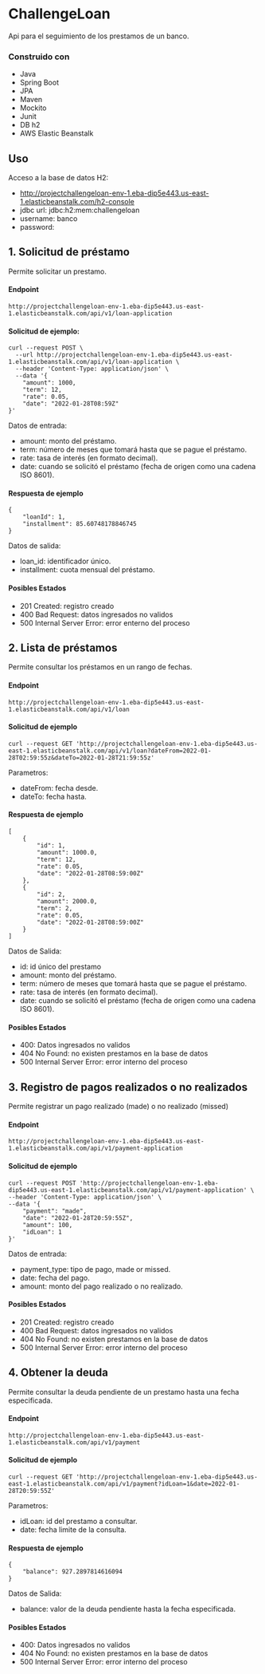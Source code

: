  # ChallengeLoan
Api para el seguimiento de los prestamos de un banco.

### Construido con
* Java
* Spring Boot
* JPA
* Maven
* Mockito
* Junit
* DB h2
* AWS Elastic Beanstalk

## Uso

Acceso a la base de datos H2:

- http://projectchallengeloan-env-1.eba-dip5e443.us-east-1.elasticbeanstalk.com/h2-console
- jdbc url: jdbc:h2:mem:challengeloan
- username: banco
- password: 



## 1. Solicitud de préstamo

Permite solicitar un prestamo.

#### Endpoint
```shell
http://projectchallengeloan-env-1.eba-dip5e443.us-east-1.elasticbeanstalk.com/api/v1/loan-application
```

#### Solicitud de ejemplo:
```shell
curl --request POST \
  --url http://projectchallengeloan-env-1.eba-dip5e443.us-east-1.elasticbeanstalk.com/api/v1/loan-application \
  --header 'Content-Type: application/json' \
  --data '{
    "amount": 1000,
    "term": 12,
    "rate": 0.05,
    "date": "2022-01-28T08:59Z"
}'
```
Datos de entrada:
* amount: monto del préstamo. 
* term: número de meses que tomará hasta que se pague el préstamo. 
* rate: tasa de interés (en formato decimal). 
* date: cuando se solicitó el préstamo (fecha de origen como una cadena ISO 8601).

#### Respuesta de ejemplo
```shell
{
    "loanId": 1,
    "installment": 85.60748178846745
}
```

Datos de salida:
* loan_id: identificador único. 
* installment: cuota mensual del préstamo.

#### Posibles Estados
- 201 Created: registro creado
- 400 Bad Request: datos ingresados no validos
- 500 Internal Server Error: error enterno del proceso



## 2. Lista de préstamos

Permite consultar los préstamos en un rango de fechas.

#### Endpoint
```shell
http://projectchallengeloan-env-1.eba-dip5e443.us-east-1.elasticbeanstalk.com/api/v1/loan
```

#### Solicitud de ejemplo
```shell
curl --request GET 'http://projectchallengeloan-env-1.eba-dip5e443.us-east-1.elasticbeanstalk.com/api/v1/loan?dateFrom=2022-01-28T02:59:55z&dateTo=2022-01-28T21:59:55z'
```
Parametros:
* dateFrom: fecha desde.
* dateTo: fecha hasta.

#### Respuesta de ejemplo
```shell
[
    {
        "id": 1,
        "amount": 1000.0,
        "term": 12,
        "rate": 0.05,
        "date": "2022-01-28T08:59:00Z"
    },
    {
        "id": 2,
        "amount": 2000.0,
        "term": 2,
        "rate": 0.05,
        "date": "2022-01-28T08:59:00Z"
    }
]
```
Datos de Salida:
* id: id único del prestamo
* amount: monto del préstamo. 
* term: número de meses que tomará hasta que se pague el préstamo. 
* rate: tasa de interés (en formato decimal). 
* date: cuando se solicitó el préstamo (fecha de origen como una cadena ISO 8601).

#### Posibles Estados
- 400: Datos ingresados no validos
- 404 No Found: no existen prestamos en la base de datos
- 500 Internal Server Error: error interno del proceso



## 3. Registro de pagos realizados o no realizados

Permite registrar un pago realizado (made) o no realizado (missed)

#### Endpoint
```shell
http://projectchallengeloan-env-1.eba-dip5e443.us-east-1.elasticbeanstalk.com/api/v1/payment-application
```

#### Solicitud de ejemplo
```shell
curl --request POST 'http://projectchallengeloan-env-1.eba-dip5e443.us-east-1.elasticbeanstalk.com/api/v1/payment-application' \
--header 'Content-Type: application/json' \
--data '{
	"payment": "made",
    "date": "2022-01-28T20:59:55Z",
    "amount": 100,
    "idLoan": 1
}'
```
Datos de entrada:
* payment_type: tipo de pago, made or missed. 
* date: fecha del pago. 
* amount: monto del pago realizado o no realizado.

#### Posibles Estados
- 201 Created: registro creado
- 400 Bad Request: datos ingresados no validos
- 404 No Found: no existen prestamos en la base de datos
- 500 Internal Server Error: error interno del proceso



## 4. Obtener la deuda

Permite consultar la deuda pendiente de un prestamo hasta una fecha especificada.

#### Endpoint
```shell
http://projectchallengeloan-env-1.eba-dip5e443.us-east-1.elasticbeanstalk.com/api/v1/payment
```

#### Solicitud de ejemplo
```shell
curl --request GET 'http://projectchallengeloan-env-1.eba-dip5e443.us-east-1.elasticbeanstalk.com/api/v1/payment?idLoan=1&date=2022-01-28T20:59:55Z'
```
Parametros:
* idLoan: id del prestamo a consultar.
* date: fecha limite de la consulta.

#### Respuesta de ejemplo
```shell
{
    "balance": 927.2897814616094
}
```
Datos de Salida:
* balance: valor de la deuda pendiente hasta la fecha especificada. 

#### Posibles Estados
- 400: Datos ingresados no validos
- 404 No Found: no existen prestamos en la base de datos
- 500 Internal Server Error: error interno del proceso
